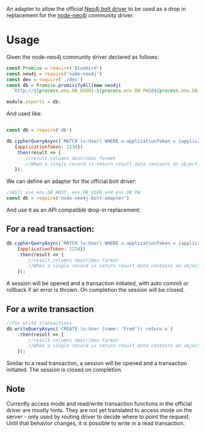 An adapter to allow the official <a href="https://github.com/neo4j/neo4j-javascript-driver">Neo4j bolt driver</a> 
to be used as a drop in replacement for the <a href="https://github.com/thingdom/node-neo4j">node-neo4j</a> community 
driver. 

# Usage

Given the node-neo4j community driver declared as follows: 

```javascript 1.6
const Promise = require('bluebird')
const neo4j = require('node-neo4j')
const dev = require('./dev')
const db = Promise.promisifyAll(new neo4j(
  `http://${process.env.DB_USER}:${process.env.DB_PW}@${process.env.DB_HOST}:7474`))

module.exports = db;

```

And used like:
 
 ```javascript 1.6

const db = require('db')

db.cypherQueryAsync(`MATCH (u:User) WHERE u.applicationToken = {applicationToken} RETURN U`, 
    {applicationToken: 1234})
    .then(result => {
        //result.columns describes format
        //When a single record is return result.data contains an object, otherwise an array of objects.  
    });
```

We can define an adapter for the official bolt driver: 

```javascript 1.6
//Will use env.DB_HOST, env.DB_USER and env.DB_PW
const db = require('node-neo4j-bolt-adapter')
```

And use it as an API compatible drop-in replacement:

## For a read transaction:

```javascript 1.6
db.cypherQueryAsync(`MATCH (u:User) WHERE u.applicationToken = {applicationToken} RETURN U`, 
    {applicationToken: 1234})
    .then(result => {
        //result.columns describes format
        //When a single record is return result.data contains an object, otherwise an array of objects.  
    });
```    

A session will be opened and a transaction initiated, with auto commit or rollback if an error is thrown. On completion the session will be closed. 

## For a write transaction

```javascript 1.6
//For write transactions 
db.writeQueryAsync(`CREATE (u:User {name: 'Fred'}) return u`)
    .then(result => {
        //result.columns describes format
        //When a single record is return result.data contains an object, otherwise an array of objects.  
    });

```

Similar to a read transaction, a session will be opened and a transaction initiated. The session is closed on completion. 

## Note

Currently access mode and read/write transaction functions in the official driver are mostly hints. They are not yet translated to access mode on the server - only used by routing driver to decide where to point the request. Until that behavior changes, it is possible to write in a read transaction. 



